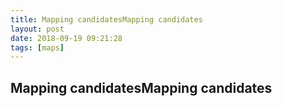 ```yaml
---
title: Mapping candidatesMapping candidates
layout: post
date: 2018-09-19 09:21:28
tags: [maps]
---
```

## Mapping candidatesMapping candidates

